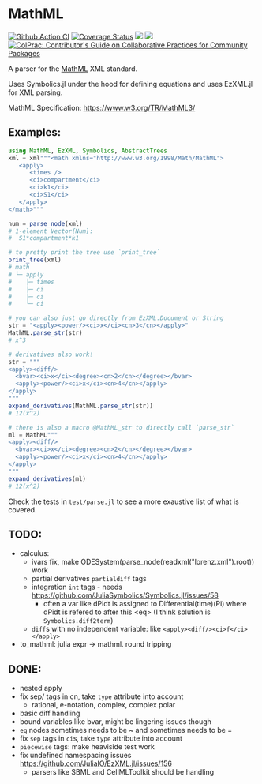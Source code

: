 # MathML

[![Github Action CI](https://github.com/SciML/MathML.jl/workflows/CI/badge.svg)](https://github.com/SciML/MathML.jl/actions)
[![Coverage Status](https://coveralls.io/repos/github/SciML/MathML.jl/badge.svg?branch=main)](https://coveralls.io/github/SciML/MathML.jl?branch=main)
[![](https://img.shields.io/badge/docs-stable-blue.svg)](https://SciML.github.io/MathML.jl/stable)
[![](https://img.shields.io/badge/docs-dev-blue.svg)](https://SciML.github.io/MathML.jl/dev)
[![ColPrac: Contributor's Guide on Collaborative Practices for Community Packages](https://img.shields.io/badge/ColPrac-Contributor's%20Guide-blueviolet)](https://github.com/SciML/ColPrac)

A parser for the [MathML](https://en.wikipedia.org/wiki/MathML) XML standard.

Uses Symbolics.jl under the hood for defining equations and uses EzXML.jl for XML parsing.

MathML Specification: https://www.w3.org/TR/MathML3/

## Examples:
```julia
using MathML, EzXML, Symbolics, AbstractTrees
xml = xml"""<math xmlns="http://www.w3.org/1998/Math/MathML">
   <apply>
      <times />
      <ci>compartment</ci>
      <ci>k1</ci>
      <ci>S1</ci>
   </apply>
</math>"""

num = parse_node(xml)
# 1-element Vector{Num}:
#  S1*compartment*k1

# to pretty print the tree use `print_tree`
print_tree(xml)
# math
# └─ apply
#    ├─ times
#    ├─ ci
#    ├─ ci
#    └─ ci

# you can also just go directly from EzXML.Document or String
str = "<apply><power/><ci>x</ci><cn>3</cn></apply>"
MathML.parse_str(str)
# x^3

# derivatives also work!
str = """
<apply><diff/>
  <bvar><ci>x</ci><degree><cn>2</cn></degree></bvar>
  <apply><power/><ci>x</ci><cn>4</cn></apply>
</apply>
"""
expand_derivatives(MathML.parse_str(str))
# 12(x^2)

# there is also a macro @MathML_str to directly call `parse_str`
ml = MathML"""
<apply><diff/>
  <bvar><ci>x</ci><degree><cn>2</cn></degree></bvar>
  <apply><power/><ci>x</ci><cn>4</cn></apply>
</apply>
"""
expand_derivatives(ml)
# 12(x^2)
```

Check the tests in `test/parse.jl` to see a more exaustive list of what is covered.

## TODO:
* calculus:
    - ivars fix, make ODESystem(parse_node(readxml("lorenz.xml").root)) work
    - partial derivatives `partialdiff` tags
    - integration `int` tags - needs https://github.com/JuliaSymbolics/Symbolics.jl/issues/58
        - often a var like dPidt is assigned to Differential(time)(Pi) where dPidt is refered to after this \<eq> (I think solution is `Symbolics.diff2term`)
    - `diff`s with no independent variable: like `<apply><diff/><ci>f</ci></apply>`
* to_mathml: julia expr -> mathml. round tripping 

## DONE:
* nested apply
* fix sep/ tags in cn, take `type` attribute into account 
    - rational, e-notation, complex, complex polar
* basic diff handling
* bound variables like bvar, might be lingering issues though
* `eq` nodes sometimes needs to be ~ and sometimes needs to be =
* fix `sep` tags in `ci`s, take `type` attribute into account
* `piecewise` tags: make heaviside test work
* fix undefined namespacing issues https://github.com/JuliaIO/EzXML.jl/issues/156 
    - parsers like SBML and CellMLToolkit should be handling
